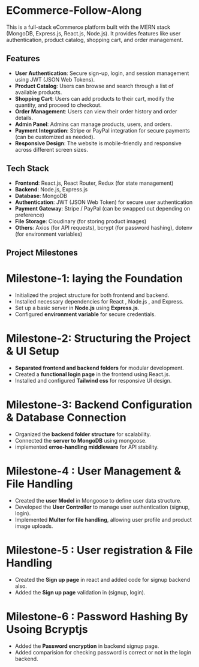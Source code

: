 # ECommerce-Follow-Along

This is a full-stack eCommerce platform built with the MERN stack (MongoDB, Express.js, React.js, Node.js). It provides features like user authentication, product catalog, shopping cart, and order management.

## Features

- **User Authentication**: Secure sign-up, login, and session management using JWT (JSON Web Tokens).
- **Product Catalog**: Users can browse and search through a list of available products.
- **Shopping Cart**: Users can add products to their cart, modify the quantity, and proceed to checkout.
- **Order Management**: Users can view their order history and order details.
- **Admin Panel**: Admins can manage products, users, and orders.
- **Payment Integration**: Stripe or PayPal integration for secure payments (can be customized as needed).
- **Responsive Design**: The website is mobile-friendly and responsive across different screen sizes.

## Tech Stack

- **Frontend**: React.js, React Router, Redux (for state management)
- **Backend**: Node.js, Express.js
- **Database**: MongoDB
- **Authentication**: JWT (JSON Web Token) for secure user authentication
- **Payment Gateway**: Stripe / PayPal (can be swapped out depending on preference)
- **File Storage**: Cloudinary (for storing product images)
- **Others**: Axios (for API requests), bcrypt (for password hashing), dotenv (for environment variables)

## **Project Milestones**

# Milestone-1: **laying the Foundation**

* Initialized the project structure for both frontend and backend.
* Installed necessary dependencies for React , Node.js , and Express.
* Set up a basic server in **Node.js** using **Express.js**.
* Configured **environment variable** for secure credentials.

# Milestone-2: **Structuring the Project & UI Setup**

* **Separated frontend and backend folders** for modular development.
* Created a **functional login page** in the frontend using React.js.
* Installed and configured **Tailwind css** for responsive UI design.


# Milestone-3: **Backend Configuration & Database Connection**

* Organized the **backend folder structure** for scalability.
* Connected the **server to MongoDB** using mongoose.
* implemented **erroe-handling middleware** for API stability.

# Milestone-4 : **User Management & File Handling**

* Created the **user Model** in Mongoose to define user data structure.
* Developed the **User Controller** to manage user authentication (signup, login).
* Implemented **Multer for file handling**, allowing user profile and product image uploads.

# Milestone-5 : **User registration & File Handling**

* Created the **Sign up page** in react and added code for signup backend also.
* Added the **Sign up page** validation in (signup, login).

# Milestone-6 : **Password Hashing By Usoing Bcryptjs**

* Added the **Password encryption** in backend signup page.
* Added comparision for checking password is correct or not in the login backend.